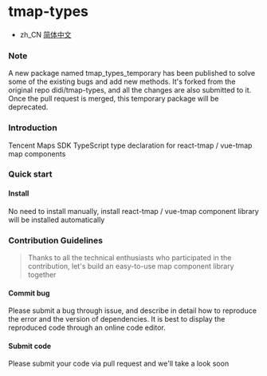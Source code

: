 # tmap-types

- zh_CN [简体中文](README.zh_CN.md)

### Note
A new package named tmap_types_temporary has been published to solve some of the existing bugs and add new methods. It's forked from the original repo didi/tmap-types, and all the changes are also submitted to it. Once the pull request is merged, this temporary package will be deprecated.

### Introduction

Tencent Maps SDK TypeScript type declaration for react-tmap / vue-tmap map components

### Quick start

#### Install

No need to install manually, install react-tmap / vue-tmap component library will be installed automatically

### Contribution Guidelines

> Thanks to all the technical enthusiasts who participated in the contribution, let's build an easy-to-use map component library together

#### Commit bug

Please submit a bug through issue, and describe in detail how to reproduce the error and the version of dependencies. It is best to display the reproduced code through an online code editor.

#### Submit code

Please submit your code via pull request and we'll take a look soon
